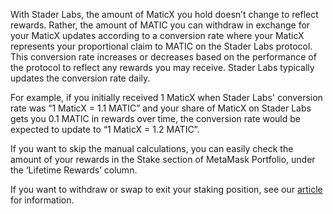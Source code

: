 With Stader Labs, the amount of MaticX you hold doesn’t change to reflect rewards. Rather, the amount of MATIC you can withdraw in exchange for your MaticX updates according to a conversion rate where your MaticX represents your proportional claim to MATIC on the Stader Labs protocol. This conversion rate increases or decreases based on the performance of the protocol to reflect any rewards you may receive. Stader Labs typically updates the conversion rate daily.


For example, if you initially received 1 MaticX when Stader Labs' conversion rate was “1 MaticX = 1.1 MATIC” and your share of MaticX on Stader Labs gets you 0.1 MATIC in rewards over time, the conversion rate would be expected to update to “1 MaticX = 1.2 MATIC”.


If you want to skip the manual calculations, you can easily check the amount of your rewards in the Stake section of MetaMask Portfolio, under the ‘Lifetime Rewards’ column.


If you want to withdraw or swap to exit your staking position, see our [article](https://support.metamask.io/hc/en-us/articles/11834605248923) for information.

